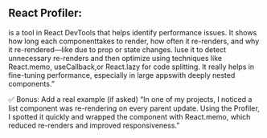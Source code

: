React Profiler:
----------------
is a tool in React DevTools that helps identify performance issues. It shows how long each componenttakes to render, how often it re-renders, and why it re-rendered—like due to prop or state changes. Iuse it to detect unnecessary re-renders and then optimize using techniques like React.memo, useCallback,or React.lazy for code splitting. It really helps in fine-tuning performance, especially in large appswith deeply nested components.”

✅ Bonus: Add a real example (if asked)
“In one of my projects, I noticed a list component was re-rendering on every parent update. Using the Profiler, I spotted it quickly and wrapped the component with React.memo, which reduced re-renders and improved responsiveness.”